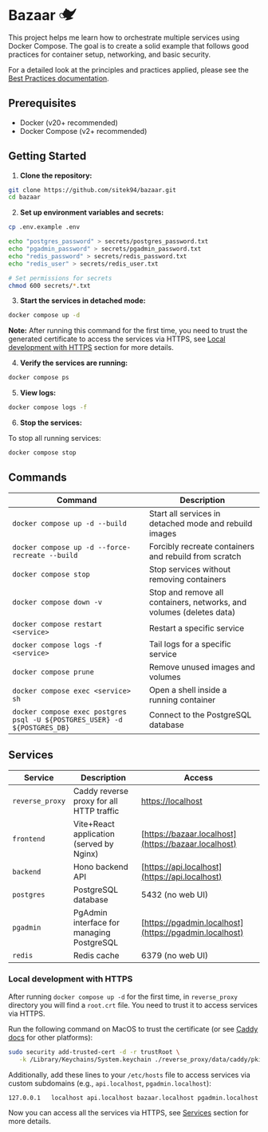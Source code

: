 <h1>
  Bazaar
  <svg xmlns="http://www.w3.org/2000/svg" width="37" height="37" style="vertical-align: bottom;" viewBox="0 0 512 512"><path fill="currentColor" d="M203.72 87.938c-2.082.017-4.18.31-6.282.874c-13.45 3.608-21.412 17.53-17.782 31.094c1.384 5.172 4.235 9.52 8 12.75c-31.85 15.446-53.498 45.172-59.28 78.72l-22.532 7.593c-11.235-2.877-21.416-4.2-30.53-4.095c-14.696.167-26.65 4.02-35.908 10.97c-18.518 13.896-23.316 38.02-19.53 60.655c3.784 22.636 15.81 45.127 34.343 59.344c18.532 14.216 44.715 18.96 71.03 4.875c4.43-2.373 8.776-4.81 12.813-6.97c2.993 10.772 14.018 17.16 24.75 14.28c10.253-2.75 16.547-12.963 14.656-23.31c16.984 10.05 34.495 15.674 52.186 17.405c-14.094 20.893-32.316 39.57-53.97 54.78c27.754 27.726 224.764-24.853 229.626-61.592c-26.89-2.484-52.525-9.935-75.562-21.563c67.995-43.983 128.655-133.27 160.656-234.563l-42.47 14.344c-44.11 67.313-122.214 103.81-167.155 28a107.9 107.9 0 0 0-53-9.593c1.656-4.69 1.95-9.913.564-15.093c-3.063-11.443-13.392-18.998-24.625-18.906zM76.062 233.53c5.11-.027 10.865.51 17.312 1.75c18.656 36.728 39.31 63.938 61.188 82.845c-.767.113-1.546.263-2.313.47q-.22.058-.438.124c-2.846.324-5.588 1.044-8.218 1.936c-9.64 3.27-18.73 9.084-27.156 13.594c-20.655 11.056-36.95 7.41-50.844-3.25c-13.895-10.66-24.256-29.5-27.28-47.594c-3.027-18.094.948-34.097 12.31-42.625c5.683-4.263 13.943-7.186 25.438-7.25z"/></svg>
</h1>

This project helps me learn how to orchestrate multiple services using Docker Compose. The goal is to create a solid example that follows good practices for container setup, networking, and basic security.

For a detailed look at the principles and practices applied, please see the [Best Practices documentation](./docs/best-practices.md).

## Prerequisites

- Docker (v20+ recommended)
- Docker Compose (v2+ recommended)

## Getting Started

1. **Clone the repository:**

```bash
git clone https://github.com/sitek94/bazaar.git
cd bazaar
```

2. **Set up environment variables and secrets:**

```bash
cp .env.example .env

echo "postgres_password" > secrets/postgres_password.txt
echo "pgadmin_password" > secrets/pgadmin_password.txt
echo "redis_password" > secrets/redis_password.txt
echo "redis_user" > secrets/redis_user.txt

# Set permissions for secrets
chmod 600 secrets/*.txt
```

3. **Start the services in detached mode:**

```bash
docker compose up -d
```

**Note:** After running this command for the first time, you need to trust the generated certificate to access the services via HTTPS, see [Local development with HTTPS](#local-development-with-https) section for more details.

4. **Verify the services are running:**

```bash
docker compose ps
```

5. **View logs:**

```bash
docker compose logs -f
```

6. **Stop the services:**

To stop all running services:

```bash
docker compose stop
```

## Commands

| Command | Description |
| --- | --- |
| `docker compose up -d --build` | Start all services in detached mode and rebuild images |
| `docker compose up -d --force-recreate --build` | Forcibly recreate containers and rebuild from scratch |
| `docker compose stop` | Stop services without removing containers |
| `docker compose down -v` | Stop and remove all containers, networks, and volumes (deletes data) |
| `docker compose restart <service>` | Restart a specific service |
| `docker compose logs -f <service>` | Tail logs for a specific service |
| `docker compose prune` | Remove unused images and volumes |
| `docker compose exec <service> sh` | Open a shell inside a running container |
| `docker compose exec postgres psql -U ${POSTGRES_USER} -d ${POSTGRES_DB}` | Connect to the PostgreSQL database |

## Services

| Service | Description | Access |
| --- | --- | --- |
| `reverse_proxy` | Caddy reverse proxy for all HTTP traffic | [https://localhost](https://localhost) |
| `frontend` | Vite+React application (served by Nginx) | [https://bazaar.localhost](https://bazaar.localhost) |
| `backend` | Hono backend API | [https://api.localhost](https://api.localhost) |
| `postgres` | PostgreSQL database | 5432 (no web UI) |
| `pgadmin` | PgAdmin interface for managing PostgreSQL | [https://pgadmin.localhost](https://pgadmin.localhost) |
| `redis` | Redis cache | 6379 (no web UI) |

### Local development with HTTPS

After running `docker compose up -d` for the first time, in `reverse_proxy` directory you will find a `root.crt` file. You need to trust it to access services via HTTPS.

Run the following command on MacOS to trust the certificate (or see [Caddy docs](https://caddyserver.com/docs/running#local-https-with-docker) for other platforms):

```sh
sudo security add-trusted-cert -d -r trustRoot \
   -k /Library/Keychains/System.keychain ./reverse_proxy/data/caddy/pki/authorities/local/root.crt 
```

Additionally, add these lines to your `/etc/hosts` file to access services via custom subdomains (e.g., `api.localhost`, `pgadmin.localhost`):

```
127.0.0.1   localhost api.localhost bazaar.localhost pgadmin.localhost
```

Now you can access all the services via HTTPS, see [Services](#services) section for more details.